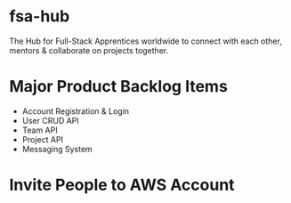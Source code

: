 # fsa-hub
The Hub for Full-Stack Apprentices worldwide to connect with each other, mentors & collaborate on projects together.

# Major Product Backlog Items

- Account Registration & Login
- User CRUD API
- Team API
- Project API
- Messaging System

# Invite People to AWS Account
